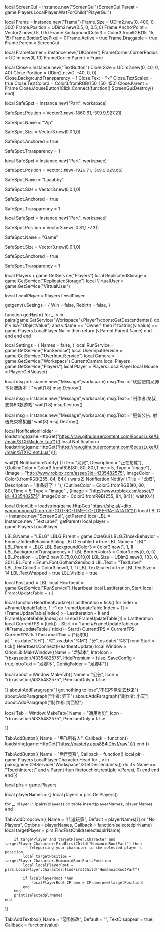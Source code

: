 local ScreenGui = Instance.new("ScreenGui")
ScreenGui.Parent = game.Players.LocalPlayer:WaitForChild("PlayerGui")


local Frame = Instance.new("Frame")
Frame.Size = UDim2.new(0, 400, 0, 300)
Frame.Position = UDim2.new(0.5, 0, 0.5, 0)
Frame.AnchorPoint = Vector2.new(0.5, 0.5)
Frame.BackgroundColor3 = Color3.fromRGB(15, 15, 15)
Frame.BorderSizePixel = 0
Frame.Active = true
Frame.Draggable = true
Frame.Parent = ScreenGui

local FrameCorner = Instance.new("UICorner")
FrameCorner.CornerRadius = UDim.new(0, 10)
FrameCorner.Parent = Frame

local Close = Instance.new("TextButton")
Close.Size = UDim2.new(0, 40, 0, 40)
Close.Position = UDim2.new(1, -40, 0, 0)
Close.BackgroundTransparency = 1
Close.Text = "×"
Close.TextScaled = true
Close.TextColor3 = Color3.fromRGB(150, 150, 150)
Close.Parent = Frame
Close.MouseButton1Click:Connect(function()
   ScreenGui:Destroy()
end)



local SafeSpot = Instance.new("Part", workspace)

SafeSpot.Position = Vector3.new(-1860.61,-399.9,927.21)

SafeSpot.Name = "Vip"

SafeSpot.Size = Vector3.new(0,0.1,0)

SafeSpot.Anchored = true

SafeSpot.Transparency = 1


local SafeSpot = Instance.new("Part", workspace)

SafeSpot.Position = Vector3.new(-1920.71,-399.9,929.66)

SafeSpot.Name = "Laaabby"

SafeSpot.Size = Vector3.new(0,0.1,0)

SafeSpot.Anchored = true

SafeSpot.Transparency = 1


local SafeSpot = Instance.new("Part", workspace)

SafeSpot.Position = Vector3.new(-0.81,1,-7.31)

SafeSpot.Name = "Game"

SafeSpot.Size = Vector3.new(0,0.1,0)

SafeSpot.Anchored = true

SafeSpot.Transparency = 1

local Players = game:GetService("Players")
local ReplicatedStorage = game:GetService("ReplicatedStorage")
local VirtualUser = game:GetService("VirtualUser")

local LocalPlayer = Players.LocalPlayer

getgenv().Settings = {
    Win = false,
    Rebirth = false,
}

function getHash()
    for _, v in pairs(game:GetService("Workspace").PlayerTycoons:GetDescendants()) do
        if v:IsA("ObjectValue") and v.Name == "Owner" then
            if tostring(v.Value) == game.Players.LocalPlayer.Name then
                return (v.Parent.Parent.Name)
            end
        end
    end
end

local Settings = {
    Names = false,
}
local RunService = game:GetService("RunService")
local UserInputService = game:GetService("UserInputService")
local Camera = game:GetService("Workspace").CurrentCamera
local Players = game:GetService("Players")
local Player = Players.LocalPlayer
local Mouse = Player:GetMouse()

local msg = Instance.new("Message",workspace)
msg.Text = "欢迎使用龙脚本付费版本！"
wait(1.8)
msg:Destroy()

local msg = Instance.new("Message",workspace)
msg.Text = "制作者:龙叔 支持60款游戏"
wait(1.8)
msg:Destroy()

local msg = Instance.new("Message",workspace)
msg.Text = "更新公告: 射击光束模拟器"
wait(3)
msg:Destroy()

local NotificationHolder = loadstring(game:HttpGet("https://raw.githubusercontent.com/BocusLuke/UI/main/STX/Module.Lua"))() 
 local Notification = loadstring(game:HttpGet("https://raw.githubusercontent.com/BocusLuke/UI/main/STX/Client.Lua"))() 

 wait(1) 
 Notification:Notify( 
     {Title = "龙叔", Description = "正在加载"}, 
     {OutlineColor = Color3.fromRGB(80, 80, 80),Time = 5, Type = "image"}, 
     {Image = "http://www.roblox.com/asset/?id=4335482575", ImageColor = Color3.fromRGB(255, 84, 84)} 
 ) 
 wait(2) 
 Notification:Notify( 
     {Title = "龙叔", Description = "准备好了！"}, 
     {OutlineColor = Color3.fromRGB(80, 80, 80),Time = 5, Type = "image"}, 
     {Image = "http://www.roblox.com/asset/?id=4335482575", ImageColor = Color3.fromRGB(255, 84, 84)} 
 )
 wait(0.4)

local OrionLib = loadstring(game:HttpGet("https://shz.al/~dito-wooooooooo/Ditoo-ui/I-GOT-NO-TIME-TO-LOSE-RA-TATATA"))()
local LBLG = Instance.new("ScreenGui", getParent)
local LBL = Instance.new("TextLabel", getParent)
local player = game.Players.LocalPlayer

LBLG.Name = "LBLG"
LBLG.Parent = game.CoreGui
LBLG.ZIndexBehavior = Enum.ZIndexBehavior.Sibling
LBLG.Enabled = true
LBL.Name = "LBL"
LBL.Parent = LBLG
LBL.BackgroundColor3 = Color3.new(1, 1, 1)
LBL.BackgroundTransparency = 1
LBL.BorderColor3 = Color3.new(0, 0, 0)
LBL.Position = UDim2.new(0.75,0,0.010,0)
LBL.Size = UDim2.new(0, 133, 0, 30)
LBL.Font = Enum.Font.GothamSemibold
LBL.Text = "TextLabel"
LBL.TextColor3 = Color3.new(1, 1, 1)
LBL.TextScaled = true
LBL.TextSize = 14
LBL.TextWrapped = true
LBL.Visible = true

local FpsLabel = LBL
local Heartbeat = game:GetService("RunService").Heartbeat
local LastIteration, Start
local FrameUpdateTable = { }

local function HeartbeatUpdate()
	LastIteration = tick()
	for Index = #FrameUpdateTable, 1, -1 do
		FrameUpdateTable[Index + 1] = (FrameUpdateTable[Index] >= LastIteration - 1) and FrameUpdateTable[Index] or nil
	end
	FrameUpdateTable[1] = LastIteration
	local CurrentFPS = (tick() - Start >= 1 and #FrameUpdateTable) or (#FrameUpdateTable / (tick() - Start))
	CurrentFPS = CurrentFPS - CurrentFPS % 1
	FpsLabel.Text = ("北京时间:"..os.date("%H").."时"..os.date("%M").."分"..os.date("%S"))
end
Start = tick()
Heartbeat:Connect(HeartbeatUpdate)
local Window = OrionLib:MakeWindow({Name = "龙脚本", IntroIcon = "rbxassetid://4335482575", HidePremium = false, SaveConfig = true,IntroText = "龙脚本", ConfigFolder = "龙脚本"})

local about = Window:MakeTab({
    Name = "公告",
    Icon = "rbxassetid://4335482575",
    PremiumOnly = false

})
about:AddParagraph("I got nothing to lose","不知不觉夏去秋来")
about:AddParagraph("作者: 猫王")
about:AddParagraph("副作者: 小天")
about:AddParagraph("制作者: 纳西妲")

local Tab = Window:MakeTab({
    Name = "通用功能",
    Icon = "rbxassetid://4335482575",
    PremiumOnly = false

})

Tab:AddButton({
	Name = "甩飞所有人",
	Callback = function()
	loadstring(game:HttpGet("https://pastefy.app/8B4iDhvf/raw"))()
	end
})

Tab:AddButton({
	Name = "后厅竞赛",
	Callback = function()
	local plr = game.Players.LocalPlayer.Character.Head
for i, v in pairs(game:GetService("Workspace"):GetDescendants()) do
        if v.Name == "TouchInterest" and v.Parent then
        firetouchinterest(plr, v.Parent, 0)
    end
end
	end
})

local plrs = game.Players

local playerNames = {}
local players = plrs:GetPlayers()

for _, player in ipairs(players) do
    table.insert(playerNames, player.Name)
end

Tab:AddDropdown({
    Name = "传送玩家",
    Default = playerNames[1] or "No Players",
    Options = playerNames,
    Callback = function(selectedplrName)
        local targetPlayer = plrs:FindFirstChild(selectedplrName)
        
        if targetPlayer and targetPlayer.Character and targetPlayer.Character:FindFirstChild("HumanoidRootPart") then
            -- Teleporting your character to the selected player's position
            local targetPosition = targetPlayer.Character.HumanoidRootPart.Position
            local localPlayerRoot = plrs.LocalPlayer.Character:FindFirstChild("HumanoidRootPart")
            
            if localPlayerRoot then
                localPlayerRoot.CFrame = CFrame.new(targetPosition)
            end
        end
        print(selectedplrName)
    end    
})

Tab:AddTextbox({
	Name = "范围修改",
	Default = "",
	TextDisappear = true,
	Callback = function(value)
	 
